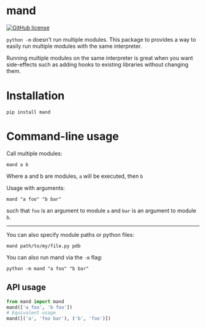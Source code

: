 # mand

[![GitHub license](https://img.shields.io/github/license/brycepg/mand.svg)](https://github.com/brycepg/mand/blob/master/LICENSE)

``python -m`` doesn't run multiple modules. This package to provides a way to easily run multiple modules with the same interpreter.

Running multiple modules on the same interpreter is great when you want side-effects such as
adding hooks to existing libraries without changing them.

# Installation

    pip install mand

# Command-line usage

Call multiple modules:

    mand a b

Where a and b are modules, ``a`` will be executed, then ``b``

Usage with arguments:

    mand "a foo" "b bar"

such that ``foo`` is an argument to module ``a`` and ``bar`` is an argument to module ``b``.

---

You can also specify module paths or python files:

    mand path/to/my/file.py pdb


You can also run mand via the ``-m`` flag:

    python -m mand "a foo" "b bar"

## API usage

```python
from mand import mand
mand(['a foo', 'b foo'])
# Equivalent usage
mand([('a', 'foo bar'), ('b', 'foo')])
```
